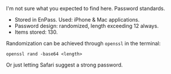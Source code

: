 I'm not sure what you expected to find here. Password standards.

* Stored in EnPass. Used: iPhone & Mac applications.
* Password design: randomized, length exceeding 12 always.
* Items stored: 130.

Randomization can be achieved through `openssl` in the terminal:

```
openssl rand -base64 <length>
```

Or just letting Safari suggest a strong password.